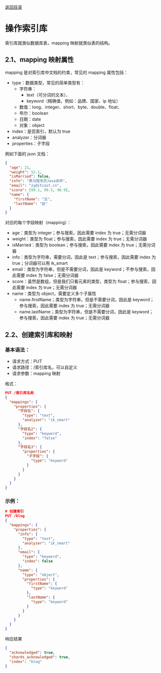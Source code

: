 [返回目录](/blog/elasticsearch/springcloud-elasticsearch/index)

# 操作索引库

索引库就类似数据库表，mapping 映射就类似表的结构。

## 2.1、mapping 映射属性

mapping 是对索引库中文档的约束，常见的 mapping 属性包括：

- type：数据类型，常见的简单类型有：
  - 字符串：
    - text（可分词的文本）、
    - keyword（精确值，例如：品牌、国家、ip 地址）
  - 数值：long、integer、short、byte、double、float、
  - 布尔：boolean
  - 日期：date
  - 对象：object
- index：是否索引，默认为 true
- analyzer：分词器
- properties：子字段

例如下面的 json 文档：

```json
{
  "age": 21,
  "weight": 52.1,
  "isMarried": false,
  "info": "黑马程序员Java讲师",
  "email": "zy@itcast.cn",
  "score": [99.1, 99.5, 98.9],
  "name": {
    "firstName": "云",
    "lastName": "赵"
  }
}
```

对应的每个字段映射（mapping）：

- age：类型为 integer；参与搜索，因此需要 index 为 true；无需分词器
- weight：类型为 float；参与搜索，因此需要 index 为 true；无需分词器
- isMarried：类型为 boolean；参与搜索，因此需要 index 为 true；无需分词器
- info：类型为字符串，需要分词，因此是 text；参与搜索，因此需要 index 为 true；分词器可以用 ik_smart
- email：类型为字符串，但是不需要分词，因此是 keyword；不参与搜索，因此需要 index 为 false；无需分词器
- score：虽然是数组，但是我们只看元素的类型，类型为 float；参与搜索，因此需要 index 为 true；无需分词器
- name：类型为 object，需要定义多个子属性
  - name.firstName；类型为字符串，但是不需要分词，因此是 keyword；参与搜索，因此需要 index 为 true；无需分词器
  - name.lastName；类型为字符串，但是不需要分词，因此是 keyword；参与搜索，因此需要 index 为 true；无需分词器

## 2.2、创建索引库和映射

### 基本语法：

- 请求方式：PUT
- 请求路径：/索引库名，可以自定义
- 请求参数：mapping 映射

格式：

```json
PUT /索引库名称
{
  "mappings": {
    "properties": {
      "字段名": {
        "type": "text",
        "analyzer": "ik_smart"
      },
      "字段名2": {
        "type": "keyword",
        "index": "false"
      },
      "字段名3": {
        "properties": {
          "子字段": {
            "type": "keyword"
          }
        }
      }
    }
  }
}
```

### 示例：

```json
# 创建索引
PUT /blog
{
  "mappings": {
    "properties": {
      "info": {
        "type": "text",
        "analyzer": "ik_smart"
      },
      "email": {
        "type": "keyword",
        "index": false
      },
      "name": {
        "type": "object",
        "properties": {
          "firstName": {
            "type": "keyword"
          },
          "lastName": {
            "type": "keyword"
          }
        }
      }
    }
  }
}
```

响应结果

```json
{
  "acknowledged": true,
  "shards_acknowledged": true,
  "index": "blog"
}
```
